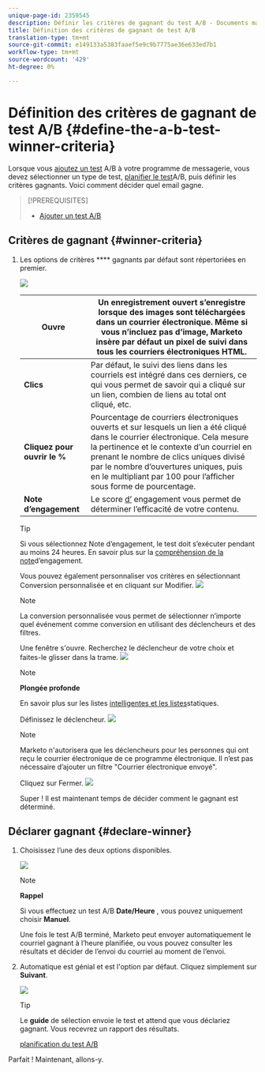 ```yaml
---
unique-page-id: 2359545
description: Définir les critères de gagnant du test A/B - Documents marketing - Documentation du produit
title: Définition des critères de gagnant de test A/B
translation-type: tm+mt
source-git-commit: e149133a5383faaef5e9c9b7775ae36e633ed7b1
workflow-type: tm+mt
source-wordcount: '429'
ht-degree: 0%

---
```



# Définition des critères de gagnant de test A/B {#define-the-a-b-test-winner-criteria}

Lorsque vous [ajoutez un test](add-an-a-b-test.md) A/B à votre programme de messagerie, vous devez sélectionner un type de test, [planifier le test](schedule-the-a-b-test.md)A/B, puis définir les critères gagnants. Voici comment décider quel email gagne.

>[!PREREQUISITES]
>
>* [Ajouter un test A/B](add-an-a-b-test.md)

>



## Critères de gagnant {#winner-criteria}

1. Les options de critères **** gagnants par défaut sont répertoriées en premier.

   ![](assets/image2014-9-12-15-3a51-3a3.png)

   | **Ouvre** | Un enregistrement ouvert s’enregistre lorsque des images sont téléchargées dans un courrier électronique. Même si vous n’incluez pas d’image, Marketo insère par défaut un pixel de suivi dans tous les courriers électroniques HTML. |
   |---|---|
   | **Clics** | Par défaut, le suivi des liens dans les courriels est intégré dans ces derniers, ce qui vous permet de savoir qui a cliqué sur un lien, combien de liens au total ont cliqué, etc. |
   | **Cliquez pour ouvrir le %** | Pourcentage de courriers électroniques ouverts et sur lesquels un lien a été cliqué dans le courrier électronique. Cela mesure la pertinence et le contexte d’un courriel en prenant le nombre de clics uniques divisé par le nombre d’ouvertures uniques, puis en le multipliant par 100 pour l’afficher sous forme de pourcentage. |
   | **Note d’engagement** | Le score [d’](http://docs.marketo.com/display/DOCS/Understanding+the+Engagement+Score) engagement vous permet de déterminer l’efficacité de votre contenu. |

   >[!TIP]
   >
   >Si vous sélectionnez Note d’engagement, le test doit s’exécuter pendant au moins 24 heures. En savoir plus sur la [compréhension de la note](../../../../../product-docs/email-marketing/drip-nurturing/reports-and-notifications/understanding-the-engagement-score.md)d’engagement.

   Vous pouvez également personnaliser vos critères en sélectionnant Conversion personnalisée et en cliquant sur Modifier.
   ![](assets/image2014-9-12-15-3a51-3a53.png)

   >[!NOTE]
   >
   >La conversion personnalisée vous permet de sélectionner n’importe quel événement comme conversion en utilisant des déclencheurs et des filtres.

   Une fenêtre s&#39;ouvre. Recherchez le déclencheur de votre choix et faites-le glisser dans la trame.
   ![](assets/image2014-9-12-15-3a52-3a18.png)

   >[!NOTE]
   >
   >**Plongée profonde**
   >
   >
   >En savoir plus sur les listes [intelligentes et les listes](http://docs.marketo.com/display/docs/smart+lists+and+static+lists)statiques.

   Définissez le déclencheur.
   ![](assets/image2014-9-12-15-3a53-3a11.png)

   >[!NOTE]
   >
   >Marketo n&#39;autorisera que les déclencheurs pour les personnes qui ont reçu le courrier électronique de ce programme électronique. Il n’est pas nécessaire d’ajouter un filtre &quot;Courrier électronique envoyé&quot;.

   Cliquez sur Fermer.
   ![](assets/image2014-9-12-15-3a53-3a36.png)

   Super ! Il est maintenant temps de décider comment le gagnant est déterminé.

## Déclarer gagnant {#declare-winner}

1. Choisissez l’une des deux options disponibles.

   ![](assets/image2014-9-12-15-3a53-3a44.png)

   >[!NOTE]
   >
   >**Rappel**
   >
   >
   >Si vous effectuez un test A/B **Date/Heure** , vous pouvez uniquement choisir **Manuel**.

   Une fois le test A/B terminé, Marketo peut envoyer automatiquement le courriel gagnant à l’heure planifiée, ou vous pouvez consulter les résultats et décider de l’envoi du courriel au moment de l’envoi.

1. Automatique est génial et est l&#39;option par défaut. Cliquez simplement sur **Suivant**.

   ![](assets/image2014-9-12-15-3a54-3a35.png)

   >[!TIP]
   >
   >Le **guide** de sélection envoie le test et attend que vous déclariez gagnant. Vous recevrez un rapport des résultats.

   [planification du test A/B](schedule-the-a-b-test.md)

Parfait ! Maintenant, allons-y.